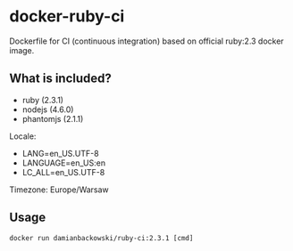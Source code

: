 # docker-ruby-ci

Dockerfile for CI (continuous integration) based on official ruby:2.3 docker image.

## What is included?

* ruby (2.3.1)
* nodejs (4.6.0)
* phantomjs (2.1.1)

Locale:

* LANG=en_US.UTF-8
* LANGUAGE=en_US:en
* LC_ALL=en_US.UTF-8

Timezone: Europe/Warsaw

## Usage 

```
docker run damianbackowski/ruby-ci:2.3.1 [cmd]
```